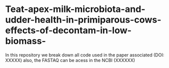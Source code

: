 # Teat-apex-milk-microbiota-and-udder-health-in-primiparous-cows-effects-of-decontam-in-low-biomass-
In this repository we break down all code used in the paper associated (DOI: XXXXX) also, the FASTAQ can be acess in the NCBI (XXXXXX) 
